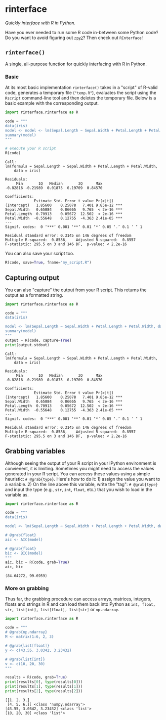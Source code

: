 # rinterface
_Quickly interface with R in Python._

Have you ever needed to run some R code in-between some Python code? Do you want to avoid figuring out [`rpy2`](https://rpy2.github.io/)? Then check out `RInterface`!

## `rinterface()`
A single, all-purpose function for quickly interfacing with R in Python.
### Basic
At its most basic implementation `rinterface()` takes in a "script" of R-valid code, generates a temporary file (`"temp.R"`), evaluates the script using the `Rscript` command-line tool and then deletes the temporary file. Below is a basic example with the corresponding output.

```python
import rinterface.rinterface as R

code = """
data(iris)
model <- model <- lm(Sepal.Length ~ Sepal.Width + Petal.Length + Petal.Width, data=iris)
summary(model)
"""

# execute your R script
R(code)
```
```plain
Call:
lm(formula = Sepal.Length ~ Sepal.Width + Petal.Length + Petal.Width, 
    data = iris)

Residuals:
     Min       1Q   Median       3Q      Max 
-0.82816 -0.21989  0.01875  0.19709  0.84570 

Coefficients:
             Estimate Std. Error t value Pr(>|t|)    
(Intercept)   1.85600    0.25078   7.401 9.85e-12 ***
Sepal.Width   0.65084    0.06665   9.765  < 2e-16 ***
Petal.Length  0.70913    0.05672  12.502  < 2e-16 ***
Petal.Width  -0.55648    0.12755  -4.363 2.41e-05 ***
---
Signif. codes:  0 ‘***’ 0.001 ‘**’ 0.01 ‘*’ 0.05 ‘.’ 0.1 ‘ ’ 1

Residual standard error: 0.3145 on 146 degrees of freedom
Multiple R-squared:  0.8586,	Adjusted R-squared:  0.8557 
F-statistic: 295.5 on 3 and 146 DF,  p-value: < 2.2e-16
```

You can also save your script too.

```python
R(code, save=True, fname="my_script.R")
```

## Capturing output

You can also "capture" the output from your R script. This returns the output as a formatted string.

```python
import rinterface.rinterface as R

code = """
data(iris)

model <- lm(Sepal.Length ~ Sepal.Width + Petal.Length + Petal.Width, data=iris)
summary(model)
"""
output = R(code, capture=True)
print(output.stdout)
```
```plain
Call:
lm(formula = Sepal.Length ~ Sepal.Width + Petal.Length + Petal.Width, 
    data = iris)

Residuals:
     Min       1Q   Median       3Q      Max 
-0.82816 -0.21989  0.01875  0.19709  0.84570 

Coefficients:
             Estimate Std. Error t value Pr(>|t|)    
(Intercept)   1.85600    0.25078   7.401 9.85e-12 ***
Sepal.Width   0.65084    0.06665   9.765  < 2e-16 ***
Petal.Length  0.70913    0.05672  12.502  < 2e-16 ***
Petal.Width  -0.55648    0.12755  -4.363 2.41e-05 ***
---
Signif. codes:  0 ‘***’ 0.001 ‘**’ 0.01 ‘*’ 0.05 ‘.’ 0.1 ‘ ’ 1

Residual standard error: 0.3145 on 146 degrees of freedom
Multiple R-squared:  0.8586,	Adjusted R-squared:  0.8557 
F-statistic: 295.5 on 3 and 146 DF,  p-value: < 2.2e-16
```

## Grabbing variables

Although seeing the output of your R script in your IPython environment is convienent, it is limiting. Sometimes you might need to access the values generated in your R script. You can access these values using a simple heuristic: `# @grab{type}`. Here's how to do it: 1) assign the value you want to a variable. 2) On the line above this variable, write the "tag": `# @grab{type}` and input the type (e.g., `str`, `int`, `float`, etc.) that you wish to load in the variable as. 

```python
import rinterface.rinterface as R

code = """
data(iris)

model <- lm(Sepal.Length ~ Sepal.Width + Petal.Length + Petal.Width, data=iris)

# @grab{float}
aic <- AIC(model)

# @grab{float}
bic <- BIC(model)
"""
aic, bic = R(code, grab=True)
aic, bic
```
```plain
(84.64272, 99.6959)
```

### More on grabbing

Thus far, the grabbing procedure can access arrays, matrices, integers, floats and strings in R and can load them back into Python as `int, float, str, list[int], list[float], list[str]` or `np.ndarray`. 

```python
import rinterface.rinterface as R

code = """
# @grab{np.ndarray}
M <- matrix(1:6, 2, 3)

# @grab{list[float]}
y <- c(43.55, 3.0342, 3.23432)

# @grab{list[int]}
v <- c(10, 20, 30)
"""

results = R(code, grab=True)
print(results[0], type(results[0]))  
print(results[1], type(results[1]))  
print(results[2], type(results[2])) 
```
```plain
[[1. 2. 3.]
 [4. 5. 6.]] <class 'numpy.ndarray'>
[43.55, 3.0342, 3.23432] <class 'list'>
[10, 20, 30] <class 'list'>
```